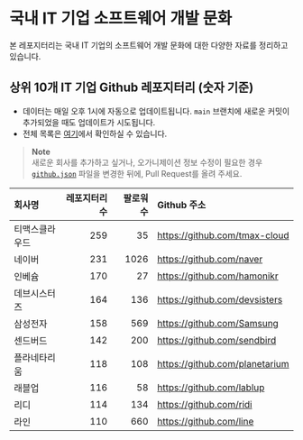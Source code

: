 # 국내 IT 기업 소프트웨어 개발 문화
본 레포지터리는 국내 IT 기업의 소프트웨어 개발 문화에 대한 다양한 자료를 정리하고 있습니다.

## 상위 10개 IT 기업 Github 레포지터리 (숫자 기준)

- 데이터는 매일 오후 1시에 자동으로 업데이트됩니다. `main` 브랜치에 새로운 커밋이 추가되었을 때도 업데이트가 시도됩니다.
- 전체 목록은 [여기](./github.md)에서 확인하실 수 있습니다.

> **Note**<br />
> 새로운 회사를 추가하고 싶거나, 오가니제이션 정보 수정이 필요한 경우 [`github.json`](./github.json) 파일을 변경한 뒤에, Pull Request를 올려 주세요.

<!-- MARKDOWN_TABLE(GITHUB): START -->

| **회사명** | **레포지터리 수** | **팔로워 수** | **Github 주소** |
|:---|---:|---:|:---|
| 티맥스클라우드 | 259 | 35 | https://github.com/tmax-cloud |
| 네이버 | 231 | 1026 | https://github.com/naver |
| 인베슘 | 170 | 27 | https://github.com/hamonikr |
| 데브시스터즈 | 164 | 136 | https://github.com/devsisters |
| 삼성전자 | 158 | 569 | https://github.com/Samsung |
| 센드버드 | 142 | 200 | https://github.com/sendbird |
| 플라네타리움 | 118 | 108 | https://github.com/planetarium |
| 래블업 | 116 | 58 | https://github.com/lablup |
| 리디 | 114 | 134 | https://github.com/ridi |
| 라인 | 110 | 660 | https://github.com/line |

<!-- MARKDOWN_TABLE(GITHUB): END -->
